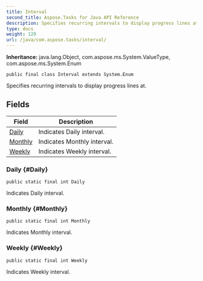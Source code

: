 ```yaml
---
title: Interval
second_title: Aspose.Tasks for Java API Reference
description: Specifies recurring intervals to display progress lines at.
type: docs
weight: 129
url: /java/com.aspose.tasks/interval/
---
```


**Inheritance:**
java.lang.Object, com.aspose.ms.System.ValueType, com.aspose.ms.System.Enum
```
public final class Interval extends System.Enum
```

Specifies recurring intervals to display progress lines at.
## Fields

| Field | Description |
| --- | --- |
| [Daily](#Daily) | Indicates Daily interval. |
| [Monthly](#Monthly) | Indicates Monthly interval. |
| [Weekly](#Weekly) | Indicates Weekly interval. |
### Daily {#Daily}
```
public static final int Daily
```


Indicates Daily interval.

### Monthly {#Monthly}
```
public static final int Monthly
```


Indicates Monthly interval.

### Weekly {#Weekly}
```
public static final int Weekly
```


Indicates Weekly interval.

